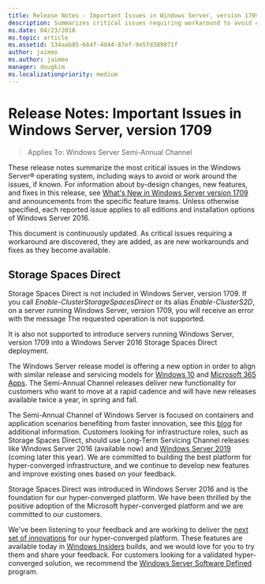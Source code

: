 ```yaml
---
title: Release Notes - Important Issues in Windows Server, version 1709
description: Summarizes critical issues requiring workaround to avoid crash, hang, installation failure, data loss.
ms.date: 04/23/2018
ms.topic: article
ms.assetid: 134aab85-664f-4d44-87ef-9e5fd389071f
author: jaimeo
ms.author: jaimeo
manager: dougkim
ms.localizationpriority: medium
---
```

# Release Notes: Important Issues in Windows Server, version 1709

>Applies To: Windows Server Semi-Annual Channel

These release notes summarize the most critical issues in the Windows Server&reg; operating system, including ways to avoid or work around the issues, if known. For information about by-design changes, new features, and fixes in this release, see [What's New in Windows Server version 1709](whats-new-in-windows-server-1709.md) and announcements from the specific feature teams. Unless otherwise specified, each reported issue applies to all editions and installation options of Windows Server 2016.

This document is continuously updated. As critical issues requiring a workaround are discovered, they are added, as are new workarounds and fixes as they become available.

## Storage Spaces Direct
[comment]: # (ID: unknown; Submitter: stevenek; state: signed off)
Storage Spaces Direct is not included in Windows Server, version 1709. If you call *Enable-ClusterStorageSpacesDirect* or its alias *Enable-ClusterS2D*,  on a server running Windows Server, version 1709, you will receive an error with the message The requested operation is not supported.

It is also not supported to introduce servers running Windows Server, version 1709 into a Windows Server 2016 Storage Spaces Direct deployment.

The Windows Server release model is offering a new option in order to align with similar release and servicing models for [Windows 10](/windows/deployment/update/waas-overview) and [Microsoft 365 Apps](/DeployOffice/overview-update-channels). The Semi-Annual Channel releases deliver new functionality for customers who want to move at a rapid cadence and will have new releases available twice a year, in spring and fall.

The Semi-Annual Channel of Windows Server is focused on containers and application scenarios benefiting from faster innovation, see this [blog](https://cloudblogs.microsoft.com/windowsserver/2018/03/29/windows-server-semi-annual-channel-update) for additional information. Customers looking for infrastructure roles, such as Storage Spaces Direct, should use Long-Term Servicing Channel releases like Windows Server 2016 (available now) and [Windows Server 2019](https://cloudblogs.microsoft.com/windowsserver/2018/03/20/introducing-windows-server-2019-now-available-in-preview) (coming later this year). We are committed to building the best platform for hyper-converged infrastructure, and we continue to develop new features and improve existing ones based on your feedback.

Storage Spaces Direct was introduced in Windows Server 2016 and is the foundation for our hyper-converged platform. We have been thrilled by the positive adoption of the Microsoft hyper-converged platform and we are committed to our customers.

We've been listening to your feedback and are working to deliver the [next set of innovations](https://cloudblogs.microsoft.com/windowsserver/2017/09/07/sneak-peek-2-windows-server-version-1709-hyper-converged-infrastructure/) for our hyper-converged platform. These features are available today in [Windows Insiders](https://insider.windows.com/for-business/) builds, and we would love for you to try them and share your feedback. For customers looking for a validated hyper-converged solution, we recommend the [Windows Server Software Defined](https://microsoft.com/wssd) program.